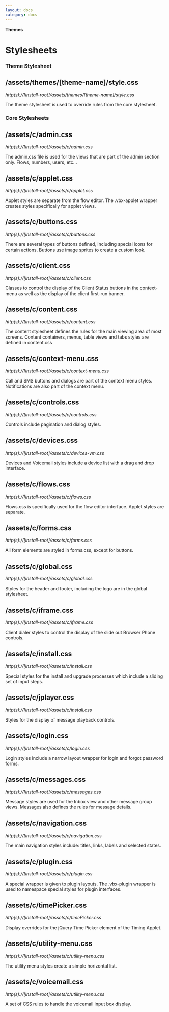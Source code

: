 ```yaml
---
layout: docs
category: docs
---
```


**Themes**

# Stylesheets #

### Theme Stylesheet ###


## /assets/themes/[theme-name]/style.css ##

_http(s)://[install-root]/assets/themes/[theme-name]/style.css_

The theme stylesheet is used to override rules from the core stylesheet. 


### Core Stylesheets ###


## /assets/c/admin.css ##

_http(s)://[install-root]/assets/c/admin.css_

The admin.css file is used for the views that are part of the admin section only. Flows, numbers, users, etc&hellip;


## /assets/c/applet.css ##

_http(s)://[install-root]/assets/c/applet.css_

Applet styles are separate from the flow editor. The .vbx-applet wrapper creates styles specifically for applet views.


## /assets/c/buttons.css ##

_http(s)://[install-root]/assets/c/buttons.css_

There are several types of buttons defined, including special icons for certain actions. Buttons use image sprites to create a custom look.


## /assets/c/client.css ##

_http(s)://[install-root]/assets/c/client.css_

Classes to control the display of the Client Status buttons in the context-menu as well as the display of the client first-run banner.


## /assets/c/content.css ##

_http(s)://[install-root]/assets/c/content.css_

The content stylesheet defines the rules for the main viewing area of most screens. Content containers, menus, table views and tabs styles are defined in content.css


## /assets/c/context-menu.css ##

_http(s)://[install-root]/assets/c/context-menu.css_

Call and SMS buttons and dialogs are part of the context menu styles. Notifications are also part of the context menu.


## /assets/c/controls.css ##

_http(s)://[install-root]/assets/c/controls.css_

Controls include pagination and dialog styles.


## /assets/c/devices.css ##

_http(s)://[install-root]/assets/c/devices-vm.css_

Devices and Voicemail styles include a device list with a drag and drop interface.


## /assets/c/flows.css ##

_http(s)://[install-root]/assets/c/flows.css_

Flows.css is specifically used for the flow editor interface. Applet styles are separate.


## /assets/c/forms.css ##

_http(s)://[install-root]/assets/c/forms.css_

All form elements are styled in forms.css, except for buttons.


## /assets/c/global.css ##

_http(s)://[install-root]/assets/c/global.css_

Styles for the header and footer, including the logo are in the global stylesheet.


## /assets/c/iframe.css ##

_http(s)://[install-root]/assets/c/iframe.css_

Client dialer styles to control the display of the slide out Browser Phone controls.


## /assets/c/install.css ##

_http(s)://[install-root]/assets/c/install.css_

Special styles for the install and upgrade processes which include a sliding set of input steps.


## /assets/c/jplayer.css ##

_http(s)://[install-root]/assets/c/install.css_

Styles for the display of message playback controls.


## /assets/c/login.css ##

_http(s)://[install-root]/assets/c/login.css_

Login styles include a narrow layout wrapper for login and forgot password forms.


## /assets/c/messages.css ##

_http(s)://[install-root]/assets/c/messages.css_

Message styles are used for the Inbox view and other message group views. Messages also defines the rules for message details.


## /assets/c/navigation.css ##

_http(s)://[install-root]/assets/c/navigation.css_

The main navigation styles include: titles, links, labels and selected states.


## /assets/c/plugin.css ##

_http(s)://[install-root]/assets/c/plugin.css_

A special wrapper is given to plugin layouts. The .vbx-plugin wrapper is used to namespace special styles for plugin interfaces.


## /assets/c/timePicker.css ##

_http(s)://[install-root]/assets/c/timePicker.css_

Display overrides for the jQuery Time Picker element of the Timing Applet.


## /assets/c/utility-menu.css ##

_http(s)://[install-root]/assets/c/utility-menu.css_

The utility menu styles create a simple horizontal list.


## /assets/c/voicemail.css ##

_http(s)://[install-root]/assets/c/utility-menu.css_

A set of CSS rules to handle the voicemail input box display.

